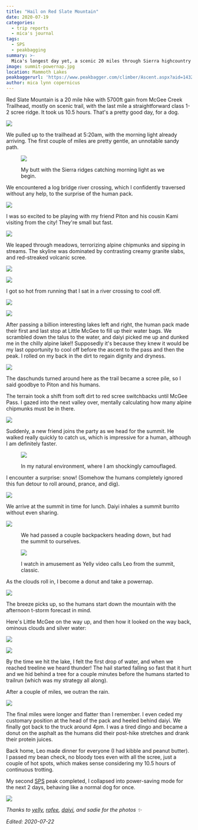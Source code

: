 ```yaml
---
title: "Hail on Red Slate Mountain"
date: 2020-07-19
categories:
  - trip reports
  - mica's journal
tags:
  - SPS
  - peakbagging
summary: >-
  Mica's longest day yet, a scenic 20 miles through Sierra highcountry with snow-tumbling and stream-crossing.
image: summit-powernap.jpg
location: Mammoth Lakes
peakbaggerurl: 'https://www.peakbagger.com/climber/Ascent.aspx?aid=1432320'
author: mica lynn copernicus
---
```


Red Slate Mountain is a 20 mile hike with 5700ft gain from McGee Creek Trailhead, mostly on scenic trail, with the last mile a straightforward class 1-2 scree ridge. It took us 10.5 hours. That's a pretty good day, for a dog.

![](caltopo-map.png)

We pulled up to the trailhead at 5:20am, with the morning light already arriving. The first couple of miles are pretty gentle, an unnotable sandy path.

<div class="photo-small">
<figure>

![](morning-trailhead.jpg)
<figcaption>
My butt with the Sierra ridges catching morning light as we begin.
</figcaption>
</figure>
</div>

We encountered a log bridge river crossing, which I confidently traversed without any help, to the surprise of the human pack.

![](logjam-crossing.gif)

I was so excited to be playing with my friend Piton and his cousin Kami visiting from the city! They're small but fast.

![](mica-and-piton.jpg)

We leaped through meadows, terrorizing alpine chipmunks and sipping in streams. The skyline was dominated by contrasting creamy granite slabs, and red-streaked volcanic scree.

![](meadow2.jpg)


<div class="photo-small">

![](meadow.jpg)
</div>

I got so hot from running that I sat in a river crossing to cool off.

<div class="photo-small">

![](stream-soak.jpg)</div>


<div class="photo-section">
  
  <div class="photo-right-pull">

  ![](little-mcgee-lake.jpg)
  </div>

  After passing a billion interesting lakes left and right, the human pack made their first and last stop at Little McGee to fill up their water bags. We scrambled down the talus to the water, and daiyi picked me up and dunked me in the chilly alpine lake!! Supposedly it's because they knew it would be my last opportunity to cool off before the ascent to the pass and then the peak. I rolled on my back in the dirt to regain dignity and dryness.
</div>

<div class="photo-section">
  <div class="photo-left-pull photo-small">

![](dogs-selfie.jpg)

  </div>

The daschunds turned around here as the trail became a scree pile, so I said goodbye to Piton and his humans.
</div>


The terrain took a shift from soft dirt to red scree switchbacks until McGee Pass. I gazed into the next valley over, mentally calculating how many alpine chipmunks must be in there.

![](mcgee-pass.png)

Suddenly, a new friend joins the party as we head for the summit. He walked really quickly to catch us, which is impressive for a human, although I am definitely faster.

<figure>

![](red-slate-scree.jpg)
<figcaption>
In my natural environment, where I am shockingly camouflaged.
</figcaption>
</figure>

I encounter a surprise: snow! (Somehow the humans completely ignored this fun detour to roll around, prance, and dig).

<div class="photo-small">

![](ridge-snow.jpg)</div>

We arrive at the summit in time for lunch. Daiyi inhales a summit burrito without even sharing.

<div class="photo-small">

![](summit-burrito.jpg)</div>

<figure>

We had passed a couple backpackers heading down, but had the summit to ourselves.

![](calling-leo.jpg)
<figcaption>
I watch in amusement as Yelly video calls Leo from the summit, classic.
</figcaption>
</figure>

As the clouds roll in, I become a donut and take a powernap.

<div class="photo-small">

![](summit-powernap.jpg)</div>

The breeze picks up, so the humans start down the mountain with the afternoon t-storm forecast in mind.

Here's Little McGee on the way up, and then how it looked on the way back, ominous clouds and silver water:

<div class="photos"><div class="photo">

![](looking-back-on-little-mcgee.jpg)

</div><div class="photo">

![](back-to-little-mcgee.jpg)

</div></div>

By the time we hit the lake, I felt the first drop of water, and when we reached treeline we heard thunder! The hail started falling so fast that it hurt and we hid behind a tree for a couple minutes before the humans started to trailrun (which was my strategy all along).

After a couple of miles, we outran the rain. 

![](mica-shake.gif)

The final miles were longer and flatter than I remember. I even ceded my customary position at the head of the pack and heeled behind daiyi. We finally got back to the truck around 4pm. I was a tired dingo and became a donut on the asphalt as the humans did their post-hike stretches and drank their protein juices.

Back home, Leo made dinner for everyone (I had kibble and peanut butter).  I passed my bean check, no bloody toes even with all the scree, just a couple of hot spots, which makes sense considering my 10.5 hours of continuous trotting.

My second [SPS](https://en.wikipedia.org/wiki/Sierra_Peaks_Section#SPS_List) peak completed, I collapsed into power-saving mode for the next 2 days, behaving like a normal dog for once.

![](slepy-dingo.jpg)

_Thanks to [yelly](https://mountains.ayeletbitton.com), [rafee](https://www.peakbagger.com/climber/Climber.aspx?cid=18362), [daiyi](https://daiyi.co), and sadie for the photos ✨_

_Edited: 2020-07-22_